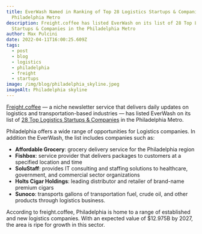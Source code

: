 ```yaml
---
title: EverWash Named in Ranking of Top 28 Logistics Startups & Companies in the
  Philadelphia Metro
description: Freight.coffee has listed EverWash on its list of 28 Top Logistics
  Startups & Companies in the Philadelphia Metro
author: Max Pulcini
date: 2022-04-11T16:00:25.609Z
tags:
  - post
  - blog
  - logistics
  - philadelphia
  - freight
  - startups
image: /img/blog/philadelphia_skyline.jpeg
imageAlt: Philadelphia skyline
---
```

[Freight.coffee](https://www.freight.coffee/) — a niche newsletter service that delivers daily updates on logistics and transportation-based industries — has listed EverWash on its list of [28 Top Logistics Startups & Companies](https://www.freight.coffee/post/28-top-logistics-startups-companies-philadelphia) in the Philadelphia Metro.

Philadelphia offers a wide range of opportunities for Logistics companies. In addition the EverWash, the list includes companies such as:

* **Affordable Grocery**: grocery delivery service for the Philadelphia region
* **Fishbox**: service provider that delivers packages to customers at a specified location and time
* **SoluStaff**: provides IT consulting and staffing solutions to healthcare, government, and commercial sector organizations
* **Holts Cigar Holdings**: leading distributor and retailer of brand-name premium cigars
* **Sunoco**: transports gallons of transportation fuel, crude oil, and other products through logistics business.

According to freight.coffee, Philadelphia is home to a range of established and new logistics companies. With an expected value of $12.975B by 2027, the area is ripe for growth in this sector.